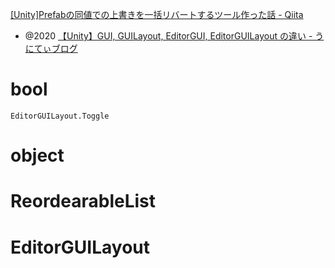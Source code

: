 [[Unity]Prefabの同値での上書きを一括リバートするツール作った話 - Qiita](https://qiita.com/nakatsuji_tomohiro/items/80c5008f219f574c45ba)

- @2020 [【Unity】GUI, GUILayout, EditorGUI, EditorGUILayout の違い - うにてぃブログ](https://hacchi-man.hatenablog.com/entry/2020/01/14/220000)

# bool
`EditorGUILayout.Toggle`

# object


# ReordearableList


# EditorGUILayout
